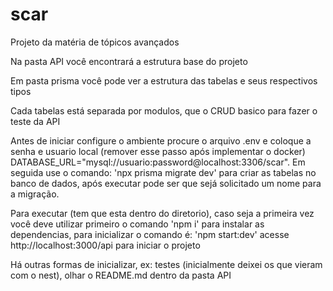 # scar
Projeto da matéria de tópicos avançados 

Na pasta API você encontrará a estrutura base do projeto

Em pasta prisma você pode ver a estrutura das tabelas e seus respectivos tipos

Cada tabelas está separada por modulos, que o CRUD basico para fazer o teste da API

Antes de iniciar configure o ambiente procure o arquivo .env e coloque a senha e usuario local (remover esse passo após implementar o docker) DATABASE_URL="mysql://usuario:password@localhost:3306/scar". Em seguida use o comando: 'npx prisma migrate dev' para criar as tabelas no banco de dados, após executar pode ser que sejá solicitado um nome para a migração.

Para executar (tem que esta dentro do diretorio), caso seja a primeira vez você deve utilizar primeiro o comando 'npm i' para instalar as dependencias, para inicializar o comando é: 'npm start:dev'
acesse http://localhost:3000/api para iniciar o projeto

Há outras formas de inicializar, ex: testes (inicialmente deixei os que vieram com o nest), olhar o README.md dentro da pasta API

